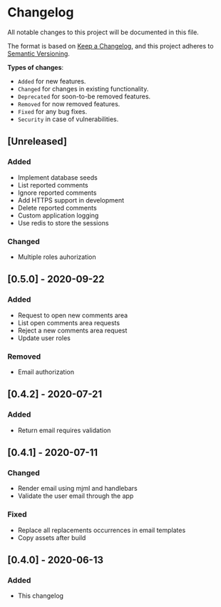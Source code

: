 # Changelog

All notable changes to this project will be documented in this file.

The format is based on [Keep a Changelog](https://keepachangelog.com/en/1.0.0/),
and this project adheres to [Semantic Versioning](https://semver.org/spec/v2.0.0.html).

**Types of changes**:

- `Added` for new features.
- `Changed` for changes in existing functionality.
- `Deprecated` for soon-to-be removed features.
- `Removed` for now removed features.
- `Fixed` for any bug fixes.
- `Security` in case of vulnerabilities.

## [Unreleased]

### Added

- Implement database seeds
- List reported comments
- Ignore reported comments
- Add HTTPS support in development
- Delete reported comments
- Custom application logging
- Use redis to store the sessions

### Changed

- Multiple roles auhorization

## [0.5.0] - 2020-09-22

### Added

- Request to open new comments area
- List open comments area requests
- Reject a new comments area request
- Update user roles

### Removed

- Email authorization

## [0.4.2] - 2020-07-21

### Added

- Return email requires validation

## [0.4.1] - 2020-07-11

### Changed

- Render email using mjml and handlebars
- Validate the user email through the app

### Fixed

- Replace all replacements occurrences in email templates
- Copy assets after build

## [0.4.0] - 2020-06-13

### Added

- This changelog

